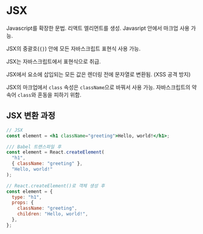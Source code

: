 # JSX

Javascript를 확장한 문법. 리액트 엘리먼트를 생성. Javasript 안에서 마크업 사용 가능.

JSX의 중괄호(`{}`) 안에 모든 자바스크립트 표현식 사용 가능.

JSX는 자바스크립트에서 표현식으로 취급.

JSX에서 요소에 삽입되는 모든 값은 렌더링 전에 문자열로 변환됨. (XSS 공격 방지)

JSX의 마크업에서 `class` 속성은 `className`으로 바꿔서 사용 가능. 자바스크립트의 약속어 `class`와 혼동을 피하기 위함.

## JSX 변환 과정

```jsx
// JSX
const element = <h1 className="greeting">Hello, world!</h1>;
```

```javascript
/// Babel 트랜스파일 후
const element = React.createElement(
  "h1",
  { className: "greeting" },
  "Hello, world!"
);
```

```javascript
// React.createElement()로 객체 생성 후
const element = {
  type: "h1",
  props: {
    className: "greeting",
    children: "Hello, world!",
  },
};
```
